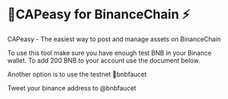 # 🚀CAPeasy for BinanceChain ⚡
CAPeasy - The easiest way to post and manage assets on BinanceChain

To use this tool make sure you have enough test BNB in your Binance wallet.
To add 200 BNB to your account use the document below.

Another option is to use the testnet 🚰bnbfaucet

Tweet your binance address to @bnbfaucet
